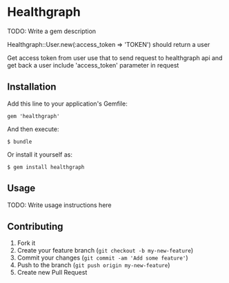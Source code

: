 # Healthgraph

TODO: Write a gem description

Healthgraph::User.new(:access_token => 'TOKEN')
  should return a user


Get access token from user
use that to send request to healthgraph api and get back a user
  include 'access_token' parameter in request

## Installation

Add this line to your application's Gemfile:

    gem 'healthgraph'

And then execute:

    $ bundle

Or install it yourself as:

    $ gem install healthgraph

## Usage

TODO: Write usage instructions here

## Contributing

1. Fork it
2. Create your feature branch (`git checkout -b my-new-feature`)
3. Commit your changes (`git commit -am 'Add some feature'`)
4. Push to the branch (`git push origin my-new-feature`)
5. Create new Pull Request
